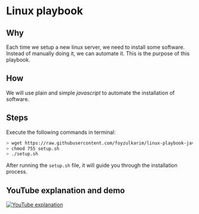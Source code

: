 # Linux playbook

## Why
Each time we setup a new linux server, we need to install some software. Instead of manually doing it, we can automate it. This is the purpose of this playbook.

## How
We will use plain and simple *javascript* to automate the installation of software.

## Steps
Execute the following commands in terminal:
```sh
> wget https://raw.githubusercontent.com/foyzulkarim/linux-playbook-javascript/main/setup.sh
> chmod 755 setup.sh
> ./setup.sh
```

After running the `setup.sh` file, it will guide you through the installation process.

## YouTube explanation and demo

[![YouTube explanation](https://img.youtube.com/vi/GM6A4dmmOhY/0.jpg)](https://youtu.be/GM6A4dmmOhY)
